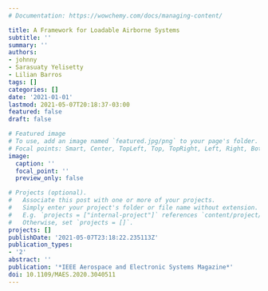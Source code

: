 ```yaml
---
# Documentation: https://wowchemy.com/docs/managing-content/

title: A Framework for Loadable Airborne Systems
subtitle: ''
summary: ''
authors:
- johnny
- Sarasuaty Yelisetty
- Lilian Barros
tags: []
categories: []
date: '2021-01-01'
lastmod: 2021-05-07T20:18:37-03:00
featured: false
draft: false

# Featured image
# To use, add an image named `featured.jpg/png` to your page's folder.
# Focal points: Smart, Center, TopLeft, Top, TopRight, Left, Right, BottomLeft, Bottom, BottomRight.
image:
  caption: ''
  focal_point: ''
  preview_only: false

# Projects (optional).
#   Associate this post with one or more of your projects.
#   Simply enter your project's folder or file name without extension.
#   E.g. `projects = ["internal-project"]` references `content/project/deep-learning/index.md`.
#   Otherwise, set `projects = []`.
projects: []
publishDate: '2021-05-07T23:18:22.235113Z'
publication_types:
- '2'
abstract: ''
publication: '*IEEE Aerospace and Electronic Systems Magazine*'
doi: 10.1109/MAES.2020.3040511
---
```

